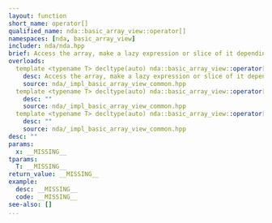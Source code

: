 ```yaml
---
layout: function
short_name: operator[]
qualified_name: nda::basic_array_view::operator[]
namespaces: [nda, basic_array_view]
includer: nda/nda.hpp
brief: Access the array, make a lazy expression or slice of it depending on the arguments
overloads:
  template <typename T> decltype(auto) nda::basic_array_view::operator[](const T & x)  const &:
    desc: Access the array, make a lazy expression or slice of it depending on the arguments
    source: nda/_impl_basic_array_view_common.hpp
  template <typename T> decltype(auto) nda::basic_array_view::operator[](const T & x)  &:
    desc: ""
    source: nda/_impl_basic_array_view_common.hpp
  template <typename T> decltype(auto) nda::basic_array_view::operator[](const T & x)  &&:
    desc: ""
    source: nda/_impl_basic_array_view_common.hpp
desc: ""
params:
  x: __MISSING__
tparams:
  T: __MISSING__
return_value: __MISSING__
example:
  desc: __MISSING__
  code: __MISSING__
see-also: []
...
```


